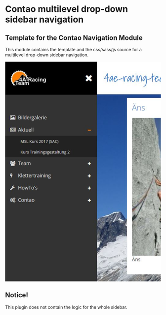 # Contao multilevel drop-down sidebar navigation

## Template for the Contao Navigation Module

This module contains the template and the css/sass/js source for a multilevel drop-down sidebar navigation.


![sidebar navigation](assets/images/extension.jpg?raw=true "sidebar navigation")

## Notice!
This plugin does not contain the logic for the whole sidebar.